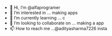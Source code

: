 - 👋 Hi, I’m @alfaprogramer
- 👀 I’m interested in ... making apps
- 🌱 I’m currently learning ... c
- 💞️ I’m looking to collaborate on ... making a app
- 📫 How to reach me ...@adityasharma7226 insta

<!---
alfaprogramer/alfaprogramer is a ✨ special ✨ repository because its `README.md` (this file) appears on your GitHub profile.
You can click the Preview link to take a look at your changes.
--->
